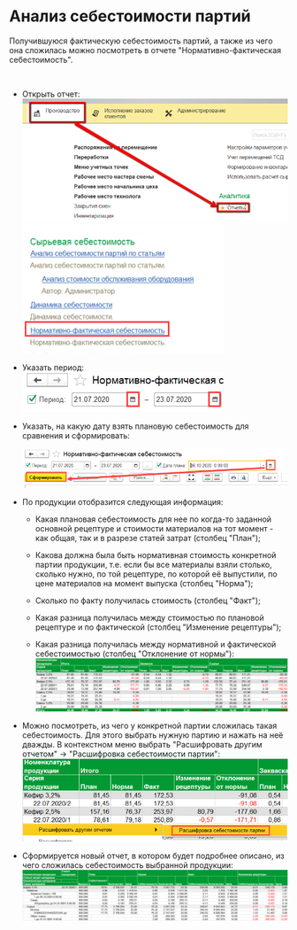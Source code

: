 # Анализ себестоимости партий

Получившуюся фактическую себестоимость партий, а также из чего она
сложилась можно посмотреть в отчете "Нормативно-фактическая себестоимость".

 

- Открыть отчет:  
  ![](AnalysisPrimeCost.assets/drex_analiz_sebestoimosti_partij_custom.png)  
  ![](AnalysisPrimeCost.assets/image-20201006104856309.png)

- Указать период:  
  ![](AnalysisPrimeCost.assets/image-20201006140729261.png)

-   Указать, на какую дату взять плановую себестоимость для сравнения и сформировать:
    
    ![](AnalysisPrimeCost.assets/image-20201006140808669.png)
    
-   По продукции отобразится следующая информация:
    
    -   Какая плановая себестоимость для нее  по когда-то заданной основной рецептуре и стоимости материалов на тот момент - как общая, так и в разрезе статей затрат (столбец "План");
    -   Какова должна была быть нормативная стоимость конкретной партии продукции, т.е. если бы все материалы взяли столько, сколько нужно, по той рецептуре, по которой её выпустили, по цене материалов на момент выпуска (столбец "Норма");
    -   Сколько по факту получилась стоимость (столбец "Факт");
    -   Какая разница получилась между стоимостью по плановой рецептуре и по фактической (столбец "Изменение рецептуры");
    
    -   Какая разница получилась между нормативной и фактической себестоимостью (столбец "Отклонение от нормы"):  
        ![image-20201006142108863](AnalysisPrimeCost.assets/image-20201006142108863.png)
    
- Можно посмотреть, из чего у конкретной партии сложилась такая
  себестоимость. Для этого выбрать нужную партию и нажать на неё дважды. В
  контекстном меню выбрать "Расшифровать другим отчетом" -\> "Расшифровка
  себестоимости партии":  
  ![image-20201006142308626](AnalysisPrimeCost.assets/image-20201006142308626.png)

-   Сформируется новый отчет, в котором будет подробнее описано, из чего
сложилась себестоимость выбранной продукции:  
![image-20201006142433516](AnalysisPrimeCost.assets/image-20201006142433516.png)

